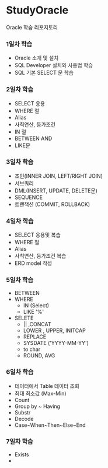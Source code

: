 # StudyOracle
Oracle 학습 리포지토리

### 1일차 학습
- Oracle 소개 및 설치
- SQL Developer 설치와 사용법 학습
- SQL 기본 SELECT 문 학습

### 2일차 학습
- SELECT 응용
- WHERE 절
- Alias
- 사칙연산, 등가조건
- IN 절
- BETWEEN AND
- LIKE문

### 3일차 학습
- 조인(INNER JOIN, LEFT/RIGHT JOIN)
- 서브쿼리
- DML(INSERT, UPDATE, DELETE문)
- SEQUENCE
- 트랜잭션 (COMMIT, ROLLBACK)


### 4일차 학습
- SELECT 응용및 복습
- WHERE 절
- Alias
- 사칙연산, 등가조건 복습
- ERD model 작성

### 5일차 학습
- BETWEEN
- WHERE
  - IN (Select)
  - LIKE '%'
- SELETE
  - || ,CONCAT
  - LOWER , UPPER, INITCAP
  - REPLACE
  - SYSDATE ('YYYY-MM-YY')
  - to char
  - ROUND, AVG

### 6일차 학습
- 데이터에서 Table 데이터 조회
 - 최대 최소값 (Max-Min)
 - Count 
 - Group by ~ Having 
 - Substr
 - Decode
 - Case~When~Then~Else~End

### 7일차 학습
-  Exists
-